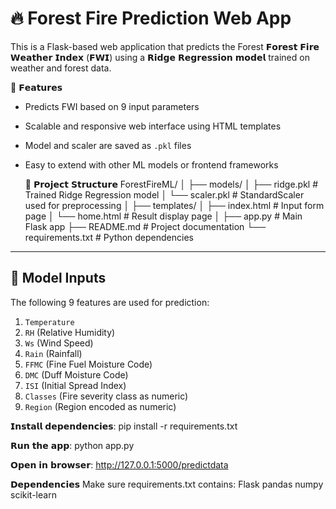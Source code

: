 # 🔥 Forest Fire Prediction Web App
This is a Flask-based web application that predicts the Forest 𝗙𝗼𝗿𝗲𝘀𝘁 𝗙𝗶𝗿𝗲 𝗪𝗲𝗮𝘁𝗵𝗲𝗿 𝗜𝗻𝗱𝗲𝘅  (𝗙𝗪𝗜) using a 𝗥𝗶𝗱𝗴𝗲 𝗥𝗲𝗴𝗿𝗲𝘀𝘀𝗶𝗼𝗻 𝗺𝗼𝗱𝗲𝗹 trained on weather and forest data.

🚀 𝗙𝗲𝗮𝘁𝘂𝗿𝗲𝘀
- Predicts FWI based on 9 input parameters
- Scalable and responsive web interface using HTML templates
- Model and scaler are saved as `.pkl` files
- Easy to extend with other ML models or frontend frameworks


  📁 𝗣𝗿𝗼𝗷𝗲𝗰𝘁 𝗦𝘁𝗿𝘂𝗰𝘁𝘂𝗿𝗲
  ForestFireML/
│
├── models/
│ ├── ridge.pkl # Trained Ridge Regression model
│ └── scaler.pkl # StandardScaler used for preprocessing
│
├── templates/
│ ├── index.html # Input form page
│ └── home.html # Result display page
│
├── app.py # Main Flask app
├── README.md # Project documentation
└── requirements.txt # Python dependencies


---

## 🧠 Model Inputs

The following 9 features are used for prediction:

1. `Temperature`
2. `RH` (Relative Humidity)
3. `Ws` (Wind Speed)
4. `Rain` (Rainfall)
5. `FFMC` (Fine Fuel Moisture Code)
6. `DMC` (Duff Moisture Code)
7. `ISI` (Initial Spread Index)
8. `Classes` (Fire severity class as numeric)
9. `Region` (Region encoded as numeric)

𝗜𝗻𝘀𝘁𝗮𝗹𝗹 𝗱𝗲𝗽𝗲𝗻𝗱𝗲𝗻𝗰𝗶𝗲𝘀:
pip install -r requirements.txt

𝗥𝘂𝗻 𝘁𝗵𝗲 𝗮𝗽𝗽:
python app.py

𝗢𝗽𝗲𝗻 𝗶𝗻 𝗯𝗿𝗼𝘄𝘀𝗲𝗿:
http://127.0.0.1:5000/predictdata

𝗗𝗲𝗽𝗲𝗻𝗱𝗲𝗻𝗰𝗶𝗲𝘀
Make sure requirements.txt contains:
Flask
pandas
numpy
scikit-learn

  
